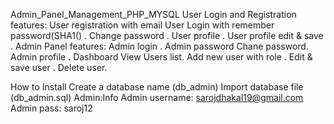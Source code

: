 Admin_Panel_Management_PHP_MYSQL
User Login and Registration features: 
User registration with email User Login with remember password(SHA1()
. Change password
. User profile
. User profile edit &amp; save
. Admin Panel features:  Admin login
. Admin password Chane password. Admin profile
. Dashboard View Users list. Add new user with role
. Edit &amp; save user
. Delete user.
  
  
How to Install
Create a database name (db_admin)
Import database file (db_admin.sql)
Admin:Info
Admin username: sarojdhakal19@gmail.com
Admin pass: saroj12
